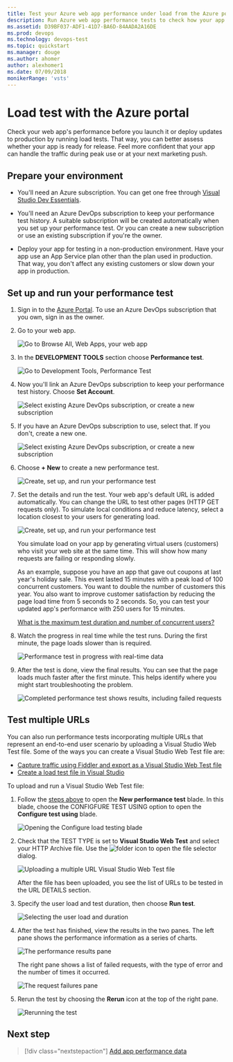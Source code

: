 ```yaml
---
title: Test your Azure web app performance under load from the Azure portal
description: Run Azure web app performance tests to check how your app handles user load. Measure response time and find failures that might indicate problems.
ms.assetid: D39BF037-ADF1-41D7-BA6D-84AADA2A16DE
ms.prod: devops
ms.technology: devops-test
ms.topic: quickstart
ms.manager: douge
ms.author: ahomer
author: alexhomer1
ms.date: 07/09/2018
monikerRange: 'vsts'
---
```


# Load test with the Azure portal

Check your web app's performance before you launch it or deploy updates to production by running load tests. 
That way, you can better assess whether your app is ready for release. Feel more
confident that your app can handle the traffic during peak use or at your next marketing push.

<a name="preparetests"></a>
## Prepare your environment

* You'll need an Azure subscription. You can get one free through [Visual Studio Dev Essentials](https://visualstudio.microsoft.com/dev-essentials/).

* You'll need an Azure DevOps subscription to keep your performance test history. A suitable subscription will be created 
  automatically when you set up your performance test. Or you can create a new subscription 
  or use an existing subscription if you're the owner. 

* Deploy your app for testing in a non-production environment. 
  Have your app use an App Service plan other than the plan used in production. 
  That way, you don't affect any existing customers or slow down your app in production. 

<a name="singletest"></a>
## Set up and run your performance test

1. Sign in to the [Azure Portal](https://portal.azure.com). 
   To use an Azure DevOps subscription that you own, 
   sign in as the owner.

1. Go to your web app.

   ![Go to Browse All, Web Apps, your web app](_img/app-service-web-app-performance-test/azure-np-web-apps.png)

1. In the **DEVELOPMENT TOOLS** section choose **Performance test**.

   ![Go to Development Tools, Performance Test](_img/app-service-web-app-performance-test/azure-np-web-app-details-tools-expanded.png)
 
1. Now you'll link an Azure DevOps subscription to keep your performance test history. Choose **Set Account**.

   ![Select existing Azure DevOps subscription, or create a new subscription](_img/app-service-web-app-performance-test/azure-np-no-vso-account.png)

1. If you have an Azure DevOps subscription to use, select that. If you don't, create a new one.

   ![Select existing Azure DevOps subscription, or create a new subscription](_img/app-service-web-app-performance-test/azure-np-select-vso-account.png)

1. Choose **+ New** to create a new performance test.

   ![Create, set up, and run your performance test](_img/app-service-web-app-performance-test/azure-np-select-new-performance-test.png)

1. Set the details and run the test. Your web app's default URL is added automatically. 
   You can change the URL to test other pages (HTTP GET requests only). To simulate local conditions and reduce latency, 
   select a location closest to your users for generating load.

   ![Create, set up, and run your performance test](_img/app-service-web-app-performance-test/azure-np-new-performance-test.png)

   You simulate load on your app by generating virtual users (customers) 
   who visit your web site at the same time. This will show how many 
   requests are failing or responding slowly.

   As an example, suppose you have an app that gave out coupons at last year's holiday sale. 
   This event lasted 15 minutes with a peak load of 100 concurrent customers. 
   You want to double the number of customers this year. You also want to improve 
   customer satisfaction by reducing the page load time from 5 seconds to 2 seconds. 
   So, you can test your updated app's performance with 250 users for 15 minutes.

   [What is the maximum test duration and number of concurrent users?](reference-qa.md#qaazure-limits)
   
1. Watch the progress in real time while the test runs. During the first minute, 
   the page loads slower than is required.

   ![Performance test in progress with real-time data](_img/app-service-web-app-performance-test/azure-np-running-perf-test.png)

1. After the test is done, view the final results. You can see that the page loads much faster 
   after the first minute. This helps identify where you might start troubleshooting the problem.

   ![Completed performance test shows results, including failed requests](_img/app-service-web-app-performance-test/azure-np-perf-test-done.png)

<a name="multitest"></a>
## Test multiple URLs

You can also run performance tests incorporating multiple URLs
that represent an end-to-end user scenario by uploading a Visual
Studio Web Test file. Some of the ways you can create a
Visual Studio Web Test file are:

* [Capture traffic using Fiddler and export as a Visual Studio Web Test file](http://docs.telerik.com/fiddler/Save-And-Load-Traffic/Tasks/VSWebTest)
* [Create a load test file in Visual Studio](run-performance-tests-app-before-release.md)

To upload and run a Visual Studio Web Test file:
 
1. Follow the [steps above](#singletest) to open the **New performance test** blade.
   In this blade, choose the CONFIGFURE TEST USING option to open the 
   **Configure test using** blade.  

   ![Opening the Configure load testing blade](_img/app-service-web-app-performance-test/multiple-01-authoring-blade.png)

1. Check that the TEST TYPE is set to **Visual Studio Web Test** and select your HTTP Archive file.
   Use the ![folder](_img/app-service-web-app-performance-test/multiple-folder-icon.png) icon to open the file selector dialog.

   ![Uploading a multiple URL Visual Studio Web Test file](_img/app-service-web-app-performance-test/multiple-01-authoring-blade2.png)

   After the file has been uploaded, you see the list of URLs to be tested in the URL DETAILS section.
 
1. Specify the user load and test duration, then choose **Run test**.

   ![Selecting the user load and duration](_img/app-service-web-app-performance-test/multiple-01-authoring-blade3.png)

1. After the test has finished, view the results in the two panes. The left pane
   shows the performance information as a series of charts.

   ![The performance results pane](_img/app-service-web-app-performance-test/multiple-01a-results.png)

   The right pane shows a list of failed requests, with the type of error and the number
   of times it occurred.

   ![The request failures pane](_img/app-service-web-app-performance-test/multiple-01b-results.png)

1. Rerun the test by choosing the **Rerun** icon at the top of the right pane.

   ![Rerunning the test](_img/app-service-web-app-performance-test/multiple-rerun-test.png)

## Next step

> [!div class="nextstepaction"]
> [Add app performance data](get-performance-data-for-load-tests.md)
